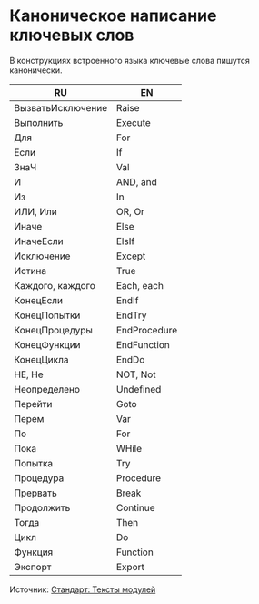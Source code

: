 # Каноническое написание ключевых слов 

В конструкциях встроенного языка ключевые слова пишутся канонически.

| RU                | EN        |
|-----------------|---------|
|ВызватьИсключение  |Raise      |
|Выполнить          |Execute    |
|Для                |For        |
|Если               |If         |
|ЗнаЧ               |Val        |
|И                  |AND, and   |
|Из                 |In         |
|ИЛИ, Или           |OR, Or     |
|Иначе              |Else       |
|ИначеЕсли          |ElsIf      |
|Исключение         |Except     |
|Истина             |True       |
|Каждого, каждого   |Each, each |
|КонецЕсли          |EndIf      |
|КонецПопытки       |EndTry     |
|КонецПроцедуры     |EndProcedure|
|КонецФункции       |EndFunction|
|КонецЦикла         |EndDo
|НЕ, Не             |NOT, Not   |  
|Неопределено       |Undefined  |
|Перейти            |Goto       |
|Перем              |Var        |
|По                 |For        |
|Пока               |WHile      |
|Попытка            |Try        |
|Процедура          |Procedure  |
|Прервать           |Break      |
|Продолжить         |Continue   |
|Тогда              |Then       |
|Цикл               |Do         |    
|Функция            |Function   |
|Экспорт            |Export     |


Источник: [Стандарт: Тексты модулей](https://its.1c.ru/db/v8std/content/2149184090/hdoc)